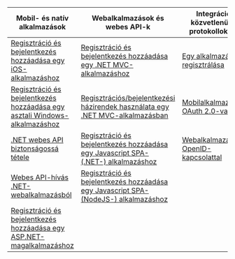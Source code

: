 | Mobil- és natív alkalmazások | Webalkalmazások és webes API-k | Integráció közvetlenül a protokollokkal |
| --- | --- | --- |
| [Regisztráció és bejelentkezés hozzáadása egy iOS-alkalmazáshoz](../articles/active-directory-b2c/active-directory-b2c-devquickstarts-ios.md) |[Regisztráció és bejelentkezés hozzáadása egy .NET MVC-alkalmazáshoz](../articles/active-directory-b2c/active-directory-b2c-devquickstarts-web-dotnet.md) |[Egy alkalmazás regisztrálása](../articles/active-directory-b2c/active-directory-b2c-app-registration.md) |
| [Regisztráció és bejelentkezés hozzáadása egy asztali Windows-alkalmazáshoz](../articles/active-directory-b2c/active-directory-b2c-devquickstarts-native-dotnet.md) |[Regisztrációs/bejelentkezési házirendek használata egy .NET MVC-alkalmazásban](../articles/active-directory-b2c/active-directory-b2c-devquickstarts-web-dotnet-susi.md) |[Mobilalkalmazások OAuth 2.0-val](../articles/active-directory-b2c/active-directory-b2c-reference-oauth-code.md) |
| [.NET webes API biztonságossá tétele](../articles/active-directory-b2c/active-directory-b2c-devquickstarts-api-dotnet.md) | [Regisztráció és bejelentkezés hozzáadása egy Javascript SPA- (.NET-) alkalmazáshoz](https://github.com/Azure-Samples/active-directory-b2c-javascript-singlepageapp-dotnet-webapi) | [Webalkalmazások OpenID-kapcsolattal](../articles/active-directory-b2c/active-directory-b2c-reference-oidc.md) |
| [Webes API-hívás .NET-webalkalmazásból](../articles/active-directory-b2c/active-directory-b2c-devquickstarts-web-api-dotnet.md) | [Regisztráció és bejelentkezés hozzáadása egy Javascript SPA- (NodeJS-) alkalmazáshoz](https://github.com/Azure-Samples/active-directory-b2c-javascript-singlepageapp-nodejs-webapi)| |
| [Regisztráció és bejelentkezés hozzáadása egy ASP.NET-magalkalmazáshoz](https://github.com/azure-samples/active-directory-dotnet-webapp-openidconnect-aspnetcore-b2c) | | |


